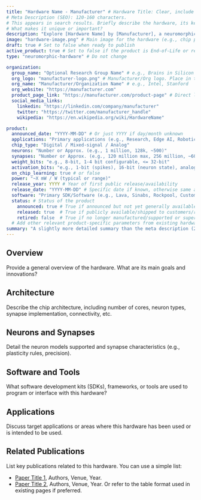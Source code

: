 ```yaml
---
title: "Hardware Name - Manufacturer" # Hardware Title: Clear, include manufacturer (50-60 chars for SEO). E.g., "Loihi 2 - Intel"
# Meta Description (SEO): 120-160 characters.
# This appears in search results. Briefly describe the hardware, its key features, purpose, and target applications.
# What makes it unique or important?
description: "Explore [Hardware Name] by [Manufacturer], a neuromorphic chip designed for [key application like 'real-time AI processing' or 'low-power edge computing'] featuring [unique characteristic like 'on-chip learning']."
image: "hardware-image.png" # Main image for the hardware (e.g., chip photo). Place in this hardware's folder. Used for card and OG image.
draft: true # Set to false when ready to publish
active_product: true # Set to false if the product is End-of-Life or retired
type: "neuromorphic-hardware" # Do not change

organization:
  group_name: "Optional Research Group Name" # e.g., Brains in Silicon
  org_logo: "manufacturer-logo.png" # Manufacturer/Org logo. Place in this folder or reference from static/images/
  org_name: "Manufacturer/Organization Name" # e.g., Intel, Stanford
  org_website: "https://manufacturer.com"
  product_page_link: "https://manufacturer.com/product-page" # Direct link to official product page if available
  social_media_links:
    linkedin: "https://linkedin.com/company/manufacturer"
    twitter: "https://twitter.com/manufacturer_handle"
    wikipedia: "https://en.wikipedia.org/wiki/HardwareName"

product:
  announced_date: "YYYY-MM-DD" # Or just YYYY if day/month unknown
  applications: "Primary applications (e.g., Research, Edge AI, Robotics, Smart Sensing)"
  chip_type: "Digital / Mixed-signal / Analog"
  neurons: "Number or Approx. (e.g., 1 million, 128k, ~500)"
  synapses: "Number or Approx. (e.g., 120 million max, 256 million, ~60000)"
  weight_bits: "e.g., 8-bit, 1-4 bit configurable, <= 32-bit"
  activation_bits: "e.g., 1-bit (spikes), 16-bit (neuron state), analog"
  on_chip_learning: true # or false
  power: "~X mW / W (typical or range)"
  release_year: YYYY # Year of first public release/availability
  release_date: "YYYY-MM-DD" # Specific date if known, otherwise same as announced_date or release_year
  software: "Primary SDK/Software (e.g., Lava, Sinabs, Rockpool, Custom)"
  status: # Status of the product
    announced: true # True if announced but not yet generally available/shipped
    released: true  # True if publicly available/shipped to customers/researchers
    retired: false  # True if no longer manufactured/supported or superseded by a new version
  # Add other relevant product-specific parameters from existing hardware pages if needed (e.g., memory, package, interfaces)
summary: "A slightly more detailed summary than the meta description (2-3 sentences). This appears on the hardware list page and potentially as intro text."
---
```


## Overview
Provide a general overview of the hardware. What are its main goals and innovations?

## Architecture
Describe the chip architecture, including number of cores, neuron types, synapse implementation, connectivity, etc.

## Neurons and Synapses
Detail the neuron models supported and synapse characteristics (e.g., plasticity rules, precision).

## Software and Tools
What software development kits (SDKs), frameworks, or tools are used to program or interface with this hardware?

## Applications
Discuss target applications or areas where this hardware has been used or is intended to be used.

## Related Publications
List key publications related to this hardware.
You can use a simple list:
- [Paper Title 1](Link_to_Paper_1), Authors, Venue, Year.
- [Paper Title 2](Link_to_Paper_2), Authors, Venue, Year.
Or refer to the table format used in existing pages if preferred.